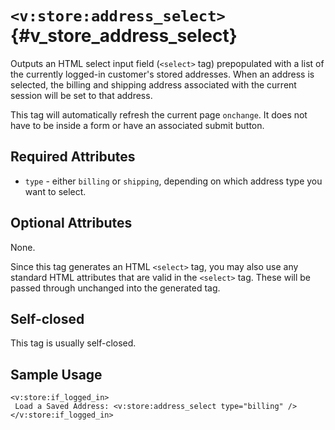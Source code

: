 # `<v:store:address_select>`{#v_store_address_select}

Outputs an HTML select input field (`<select>` tag) prepopulated with a
list of the currently logged-in customer's stored addresses. When an
address is selected, the billing and shipping address associated with
the current session will be set to that address.

This tag will automatically refresh the current page `onchange`. It does
not have to be inside a form or have an associated submit button.

## Required Attributes

-   `type` - either `billing` or `shipping`, depending on which address
    type you want to select.

## Optional Attributes

None.

Since this tag generates an HTML `<select>` tag, you may also use any
standard HTML attributes that are valid in the `<select>` tag. These
will be passed through unchanged into the generated tag.

## Self-closed

This tag is usually self-closed.

## Sample Usage

    <v:store:if_logged_in>
     Load a Saved Address: <v:store:address_select type="billing" />
    </v:store:if_logged_in>
